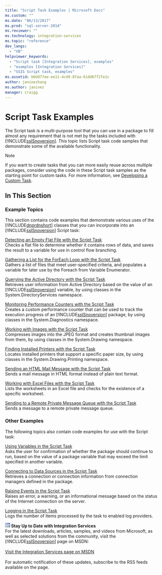 ```yaml
---
title: "Script Task Examples | Microsoft Docs"
ms.custom: ""
ms.date: "06/13/2017"
ms.prod: "sql-server-2014"
ms.reviewer: ""
ms.technology: integration-services
ms.topic: "reference"
dev_langs: 
  - "VB"
helpviewer_keywords: 
  - "Script task [Integration Services], examples"
  - "examples [Integration Services]"
  - "SSIS Script task, examples"
ms.assetid: b0dd77ee-ee11-4cd9-87aa-61dd67f2fe1c
author: janinezhang
ms.author: janinez
manager: craigg
---
```

# Script Task Examples
  The Script task is a multi-purpose tool that you can use in a package to fill almost any requirement that is not met by the tasks included with [!INCLUDE[ssISnoversion](../../includes/ssisnoversion-md.md)]. This topic lists Script task code samples that demonstrate some of the available functionality.  
  
> [!NOTE]  
>  If you want to create tasks that you can more easily reuse across multiple packages, consider using the code in these Script task samples as the starting point for custom tasks. For more information, see [Developing a Custom Task](../extending-packages-custom-objects/task/developing-a-custom-task.md).  
  
## In This Section  
  
### Example Topics  
 This section contains code examples that demonstrate various uses of the [!INCLUDE[dnprdnshort](../../includes/dnprdnshort-md.md)] classes that you can incorporate into an [!INCLUDE[ssISnoversion](../../includes/ssisnoversion-md.md)] Script task:  
  
 [Detecting an Empty Flat File with the Script Task](../extending-packages-scripting-task-examples/detecting-an-empty-flat-file-with-the-script-task.md)  
 Checks a flat file to determine whether it contains rows of data, and saves the result to a variable for use in control flow branching.  
  
 [Gathering a List for the ForEach Loop with the Script Task](../extending-packages-scripting-task-examples/gathering-a-list-for-the-foreach-loop-with-the-script-task.md)  
 Gathers a list of files that meet user-specified criteria, and populates a variable for later use by the Foreach from Variable Enumerator.  
  
 [Querying the Active Directory with the Script Task](../extending-packages-scripting-task-examples/querying-the-active-directory-with-the-script-task.md)  
 Retrieves user information from Active Directory based on the value of an [!INCLUDE[ssISnoversion](../../includes/ssisnoversion-md.md)] variable, by using classes in the System.DirectoryServices namespace.  
  
 [Monitoring Performance Counters with the Script Task](../extending-packages-scripting-task-examples/monitoring-performance-counters-with-the-script-task.md)  
 Creates a custom performance counter that can be used to track the execution progress of an [!INCLUDE[ssISnoversion](../../includes/ssisnoversion-md.md)] package, by using classes in the System.Diagnostics namespace.  
  
 [Working with Images with the Script Task](../extending-packages-scripting-task-examples/working-with-images-with-the-script-task.md)  
 Compresses images into the JPEG format and creates thumbnail images from them, by using classes in the System.Drawing namespace.  
  
 [Finding Installed Printers with the Script Task](../extending-packages-scripting-task-examples/finding-installed-printers-with-the-script-task.md)  
 Locates installed printers that support a specific paper size, by using classes in the System.Drawing.Printing namespace.  
  
 [Sending an HTML Mail Message with the Script Task](../extending-packages-scripting-task-examples/sending-an-html-mail-message-with-the-script-task.md)  
 Sends a mail message in HTML format instead of plain text format.  
  
 [Working with Excel Files with the Script Task](../extending-packages-scripting-task-examples/working-with-excel-files-with-the-script-task.md)  
 Lists the worksheets in an Excel file and checks for the existence of a specific worksheet.  
  
 [Sending to a Remote Private Message Queue with the Script Task](../extending-packages-scripting-task-examples/sending-to-a-remote-private-message-queue-with-the-script-task.md)  
 Sends a message to a remote private message queue.  
  
### Other Examples  
 The following topics also contain code examples for use with the Script task:  
  
 [Using Variables in the Script Task](../extending-packages-scripting/task/using-variables-in-the-script-task.md)  
 Asks the user for confirmation of whether the package should continue to run, based on the value of a package variable that may exceed the limit specified in another variable.  
  
 [Connecting to Data Sources in the Script Task](../extending-packages-scripting/task/connecting-to-data-sources-in-the-script-task.md)  
 Retrieves a connection or connection information from connection managers defined in the package.  
  
 [Raising Events in the Script Task](../extending-packages-scripting/task/raising-events-in-the-script-task.md)  
 Raises an error, a warning, or an informational message based on the status of the Internet connection on the server.  
  
 [Logging in the Script Task](../extending-packages-scripting/task/logging-in-the-script-task.md)  
 Logs the number of items processed by the task to enabled log providers.  
  
![Integration Services icon (small)](../media/dts-16.gif "Integration Services icon (small)")  **Stay Up to Date with Integration Services**<br /> For the latest downloads, articles, samples, and videos from Microsoft, as well as selected solutions from the community, visit the [!INCLUDE[ssISnoversion](../../includes/ssisnoversion-md.md)] page on MSDN:<br /><br /> [Visit the Integration Services page on MSDN](https://go.microsoft.com/fwlink/?LinkId=136655)<br /><br /> For automatic notification of these updates, subscribe to the RSS feeds available on the page.  
  
  
